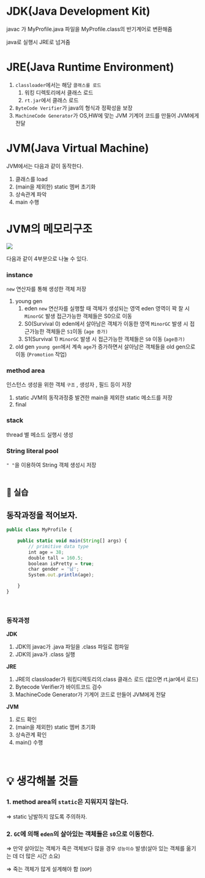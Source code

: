 # JDK(Java Development Kit)

javac 가 MyProfile.java 파일을 MyProfile.class의 반기계어로 변환해줌

java로 실행시 JRE로 넘겨줌

# JRE(Java Runtime Environment)

1. `classloader`에서는 해당 `클래스를 로드`
   1. 워킹 디렉토리에서 클래스 로드
   2. `rt.jar`에서 클래스 로드
2. `ByteCode Verifier`가 java의 형식과 정확성을 보장
3. `MachineCode Generator`가 OS,HW에 맞는 JVM 기계어 코드를 만들어 JVM에게 전달

# JVM(Java Virtual Machine)

JVM에서는 다음과 같이 동작한다.

1. 클래스를 load
2. (main을 제외한) static 멤버 초기화
3. 상속관계 파악
4. main 수행

# JVM의 메모리구조

<img src="https://user-images.githubusercontent.com/62232531/194921225-12f2160e-f99b-4cae-ba71-4536a47d9907.png">

다음과 같이 4부분으로 나눌 수 있다.

### instance

`new` 연산자를 통해 생성한 객체 저장

1. young gen
   1. eden
      `new` 연산자를 실행할 때 객체가 생성되는 영역
      eden 영역이 꽉 찰 시 `MinorGC` 발생
      접근가능한 객체들은 S0으로 이동
   2. S0(Survival 0)
      eden에서 살아남은 객체가 이동한 영역
      `MinorGC` 발생 시 접근가능한 객체들은 `S1`이동 (`age 증가)`
   3. S1(Survival 1)
      `MinorGC` 발생 시 접근가능한 객체들은 `S0` 이동 (`age증가)`
2. old gen
   `young gen`에서 계속 `age`가 증가하면서 살아남은 객체들을 old gen으로 이동 (`Promotion` 작업)

### method area

인스턴스 생성을 위한 객체 `구조` , 생성자 , 필드 등이 저장

1. static
   JVM의 동작과정중 발견한 main을 제외한 static 메소드를 저장
2. final

### stack

thread 별 메소드 실행시 생성

### String literal pool

`" "`을 이용하여 String 객체 생성시 저장
<br>
<br>

## 💪 실습

## 동작과정을 적어보자.

```jsx
public class MyProfile {

	public static void main(String[] args) {
		// primitive data type
		int age = 38;
		double tall = 160.5;
		boolean isPretty = true;
		char gender = '남';
		System.out.println(age);

	}
}
```

<br>

### 동작과정

**JDK**

1. JDK의 javac가 .java 파일을 .class 파일로 컴파일
2. JDK의 java가 .class 실행

**JRE**

1.  JRE의 classloader가 워킹디렉토리의.class 클래스 로드 (없으면 rt.jar에서 로드)
2.  Bytecode Verifier가 바이트코드 검수
3.  MachineCode Generator가 기계어 코드로 만들어 JVM에게 전달

**JVM**

1.  로드 확인
2.  (main을 제외한) static 멤버 초기화
3.  상속관계 확인
4.  main() 수행

<br>

# 💡 생각해볼 것들

### 1. method area의 `static`은 지워지지 않는다.

⇒ static 남발하지 않도록 주의하자.

### 2. `GC`에 의해 `eden`의 살아있는 객체들은 `s0`으로 이동한다.

⇒ 만약 살아있는 객체가 죽은 객체보다 많을 경우 `성능이슈` 발생(살아 있는 객체를 옮기는 데 더 많은 시간 소요)

⇒ 죽는 객체가 많게 설계해야 함 (`OOP`)
